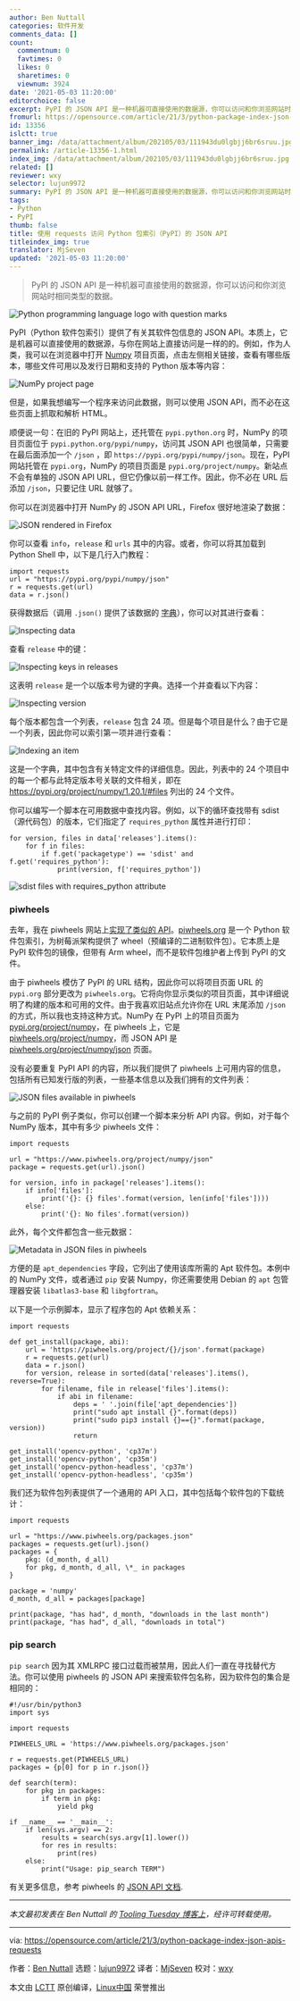 ```yaml
---
author: Ben Nuttall
categories: 软件开发
comments_data: []
count:
  commentnum: 0
  favtimes: 0
  likes: 0
  sharetimes: 0
  viewnum: 3924
date: '2021-05-03 11:20:00'
editorchoice: false
excerpt: PyPI 的 JSON API 是一种机器可直接使用的数据源，你可以访问和你浏览网站时相同类型的数据。
fromurl: https://opensource.com/article/21/3/python-package-index-json-apis-requests
id: 13356
islctt: true
banner_img: /data/attachment/album/202105/03/111943du0lgbjj6br6sruu.jpg
permalink: /article-13356-1.html
index_img: /data/attachment/album/202105/03/111943du0lgbjj6br6sruu.jpg.thumb.jpg
related: []
reviewer: wxy
selector: lujun9972
summary: PyPI 的 JSON API 是一种机器可直接使用的数据源，你可以访问和你浏览网站时相同类型的数据。
tags:
- Python
- PyPI
thumb: false
title: 使用 requests 访问 Python 包索引（PyPI）的 JSON API
titleindex_img: true
translator: MjSeven
updated: '2021-05-03 11:20:00'
---
```



> 
> PyPI 的 JSON API 是一种机器可直接使用的数据源，你可以访问和你浏览网站时相同类型的数据。
> 
> 
> 


![](/data/attachment/album/202105/03/111943du0lgbjj6br6sruu.jpg "Python programming language logo with question marks")


PyPI（Python 软件包索引）提供了有关其软件包信息的 JSON API。本质上，它是机器可以直接使用的数据源，与你在网站上直接访问是一样的的。例如，作为人类，我可以在浏览器中打开 [Numpy](https://pypi.org/project/numpy/) 项目页面，点击左侧相关链接，查看有哪些版本，哪些文件可用以及发行日期和支持的 Python 版本等内容：


![NumPy project page](/data/attachment/album/202105/03/112014gwknqnfnauunun6w.png "NumPy project page")


但是，如果我想编写一个程序来访问此数据，则可以使用 JSON API，而不必在这些页面上抓取和解析 HTML。


顺便说一句：在旧的 PyPI 网站上，还托管在 `pypi.python.org` 时，NumPy 的项目页面位于 `pypi.python.org/pypi/numpy`，访问其 JSON API 也很简单，只需要在最后面添加一个 `/json` ，即 `https://pypi.org/pypi/numpy/json`。现在，PyPI 网站托管在 `pypi.org`，NumPy 的项目页面是 `pypi.org/project/numpy`。新站点不会有单独的 JSON API URL，但它仍像以前一样工作。因此，你不必在 URL 后添加 `/json`，只要记住 URL 就够了。


你可以在浏览器中打开 NumPy 的 JSON API URL，Firefox 很好地渲染了数据：


![JSON rendered in Firefox](/data/attachment/album/202105/03/112014ze99pm77pmerzpr8.png "JSON rendered in Firefox")


你可以查看 `info`，`release` 和 `urls` 其中的内容。或者，你可以将其加载到 Python Shell 中，以下是几行入门教程：



```
import requests
url = "https://pypi.org/pypi/numpy/json"
r = requests.get(url)
data = r.json()

```

获得数据后（调用 `.json()` 提供了该数据的 [字典](https://docs.python.org/3/tutorial/datastructures.html#dictionaries)），你可以对其进行查看：


![Inspecting data](/data/attachment/album/202105/03/112014zzr80jv8yj5vyx0r.png "Inspecting data")


查看 `release` 中的键：


![Inspecting keys in releases](/data/attachment/album/202105/03/112014rcc5b8xc8vbscc6c.png "Inspecting keys in releases")


这表明 `release` 是一个以版本号为键的字典。选择一个并查看以下内容：


![Inspecting version](/data/attachment/album/202105/03/112015g9a4mxgaxmfnnla9.png "Inspecting version")


每个版本都包含一个列表，`release` 包含 24 项。但是每个项目是什么？由于它是一个列表，因此你可以索引第一项并进行查看：


![Indexing an item](/data/attachment/album/202105/03/112015u05ktukzcw16k0zc.png "Indexing an item")


这是一个字典，其中包含有关特定文件的详细信息。因此，列表中的 24 个项目中的每一个都与此特定版本号关联的文件相关，即在 <https://pypi.org/project/numpy/1.20.1/#files> 列出的 24 个文件。


你可以编写一个脚本在可用数据中查找内容。例如，以下的循环查找带有 sdist（源代码包）的版本，它们指定了 `requires_python` 属性并进行打印：



```
for version, files in data['releases'].items():
    for f in files:
        if f.get('packagetype') == 'sdist' and f.get('requires_python'):
            print(version, f['requires_python'])

```

![sdist files with requires_python attribute](/data/attachment/album/202105/03/112015lzuqnbu95ll52qlu.png "sdist files with requires_python attribute ")


### piwheels


去年，我在 piwheels 网站上[实现了类似的 API](https://blog.piwheels.org/requires-python-support-new-project-page-layout-and-a-new-json-api/)。[piwheels.org](https://www.piwheels.org/) 是一个 Python 软件包索引，为树莓派架构提供了 wheel（预编译的二进制软件包）。它本质上是 PyPI 软件包的镜像，但带有 Arm wheel，而不是软件包维护者上传到 PyPI 的文件。


由于 piwheels 模仿了 PyPI 的 URL 结构，因此你可以将项目页面 URL 的 `pypi.org` 部分更改为 `piwheels.org`。它将向你显示类似的项目页面，其中详细说明了构建的版本和可用的文件。由于我喜欢旧站点允许你在 URL 末尾添加 `/json` 的方式，所以我也支持这种方式。NumPy 在 PyPI 上的项目页面为 [pypi.org/project/numpy](https://pypi.org/project/numpy)，在 piwheels 上，它是 [piwheels.org/project/numpy](https://www.piwheels.org/project/numpy)，而 JSON API 是 [piwheels.org/project/numpy/json](https://www.piwheels.org/project/numpy/json) 页面。


没有必要重复 PyPI API 的内容，所以我们提供了 piwheels 上可用内容的信息，包括所有已知发行版的列表，一些基本信息以及我们拥有的文件列表：


![JSON files available in piwheels](/data/attachment/album/202105/03/112016nfk00450ukq75kku.png "JSON files available in piwheels")


与之前的 PyPI 例子类似，你可以创建一个脚本来分析 API 内容。例如，对于每个 NumPy 版本，其中有多少 piwheels 文件：



```
import requests

url = "https://www.piwheels.org/project/numpy/json"
package = requests.get(url).json()

for version, info in package['releases'].items():
    if info['files']:
        print('{}: {} files'.format(version, len(info['files'])))
    else:
        print('{}: No files'.format(version))

```

此外，每个文件都包含一些元数据：


![Metadata in JSON files in piwheels](/data/attachment/album/202105/03/112016j2a9mo2io23xab6b.png "Metadata in JSON files in piwheels")


方便的是 `apt_dependencies` 字段，它列出了使用该库所需的 Apt 软件包。本例中的 NumPy 文件，或者通过 `pip` 安装 Numpy，你还需要使用 Debian 的 `apt` 包管理器安装 `libatlas3-base` 和 `libgfortran`。


以下是一个示例脚本，显示了程序包的 Apt 依赖关系：



```
import requests

def get_install(package, abi):
    url = 'https://piwheels.org/project/{}/json'.format(package)
    r = requests.get(url)
    data = r.json()
    for version, release in sorted(data['releases'].items(), reverse=True):
        for filename, file in release['files'].items():
            if abi in filename:
                deps = ' '.join(file['apt_dependencies'])
                print("sudo apt install {}".format(deps))
                print("sudo pip3 install {}=={}".format(package, version))
                return

get_install('opencv-python', 'cp37m')
get_install('opencv-python', 'cp35m')
get_install('opencv-python-headless', 'cp37m')
get_install('opencv-python-headless', 'cp35m')

```

我们还为软件包列表提供了一个通用的 API 入口，其中包括每个软件包的下载统计：



```
import requests

url = "https://www.piwheels.org/packages.json"
packages = requests.get(url).json()
packages = {
    pkg: (d_month, d_all)
    for pkg, d_month, d_all, \*_ in packages
}

package = 'numpy'
d_month, d_all = packages[package]

print(package, "has had", d_month, "downloads in the last month")
print(package, "has had", d_all, "downloads in total")

```

### pip search


`pip search` 因为其 XMLRPC 接口过载而被禁用，因此人们一直在寻找替代方法。你可以使用 piwheels 的 JSON API 来搜索软件包名称，因为软件包的集合是相同的：



```
#!/usr/bin/python3
import sys

import requests

PIWHEELS_URL = 'https://www.piwheels.org/packages.json'

r = requests.get(PIWHEELS_URL)
packages = {p[0] for p in r.json()}

def search(term):
    for pkg in packages:
        if term in pkg:
            yield pkg

if __name__ == '__main__':
    if len(sys.argv) == 2:
        results = search(sys.argv[1].lower())
        for res in results:
            print(res)
    else:
        print("Usage: pip_search TERM")

```

有关更多信息，参考 piwheels 的 [JSON API 文档](https://www.piwheels.org/json.html).




---


*本文最初发表在 Ben Nuttall 的 [Tooling Tuesday 博客上](https://tooling.bennuttall.com/accessing-python-package-index-json-apis-with-requests/)，经许可转载使用。*




---


via: <https://opensource.com/article/21/3/python-package-index-json-apis-requests>


作者：[Ben Nuttall](https://opensource.com/users/bennuttall) 选题：[lujun9972](https://github.com/lujun9972) 译者：[MjSeven](https://github.com/MjSeven) 校对：[wxy](https://github.com/wxy)


本文由 [LCTT](https://github.com/LCTT/TranslateProject) 原创编译，[Linux中国](https://linux.cn/) 荣誉推出
